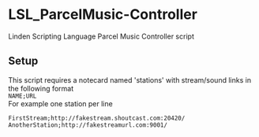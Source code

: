 # LSL_ParcelMusic-Controller
Linden Scripting Language Parcel Music Controller script


## Setup
This script requires a notecard named 'stations' with stream/sound links in the following format  
`NAME;URL`  
For example one station per line  
```
FirstStream;http://fakestream.shoutcast.com:20420/  
AnotherStation;http://fakestreamurl.com:9001/  
```
